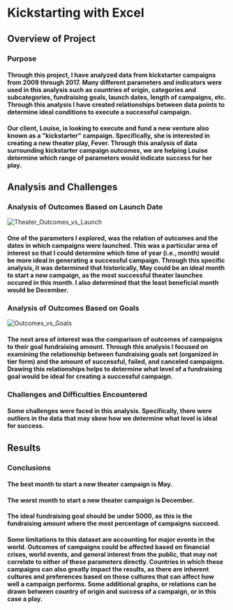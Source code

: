 # Kickstarting with Excel

## Overview of Project

### Purpose
#### Through this project, I have analyzed data from kickstarter campaigns from 2009 through 2017. Many different parameters and indicators were used in this analysis such as countries of origin, categories and subcategories, fundraising goals, launch dates, length of campaigns, etc. Through this analysis I have created relationships between data points to determine ideal conditions to execute a successful campaign. 

#### Our client, Louise, is looking to execute and fund a new venture also known as a "kickstarter" campaign. Specifically, she is interested in creating a new theater play, Fever. Through this analysis of data surrounding kickstarter campaign outcomes, we are helping Louise determine which range of parameters would indicate success for her play. 

## Analysis and Challenges

### Analysis of Outcomes Based on Launch Date

![Theater_Outcomes_vs_Launch](https://user-images.githubusercontent.com/88115355/129507589-8f41bcef-45d7-4938-9d81-6fb6fb8031e6.png)

#### One of the parameters I explored, was the relation of outcomes and the dates in which campaigns were launched. This was a particular area of interest so that I could determine which time of year (i.e., month) would be more ideal in generating a successful campaign. Through this specific analysis, it was determined that historically, May could be an ideal month to start a new campaign, as the most successful theater launches occured in this month. I also determined that the least beneficial month would be December. 


### Analysis of Outcomes Based on Goals

![Outcomes_vs_Goals](https://user-images.githubusercontent.com/88115355/129507603-a7a968e0-e3af-4aaa-b986-53aa0bf3be1b.png)

#### The next area of interest was the comparison of outcomes of campaigns to their goal fundraising amount. Through this analysis I focused on examining the relationship between fundraising goals set (organized in tier form) and the amount of successful, failed, and canceled campaigns. Drawing this relationships helps to determine what level of a fundraising goal would be ideal for creating a successful campaign. 

### Challenges and Difficulties Encountered

#### Some challenges were faced in this analysis. Specifically, there were outliers in the data that may skew how we determine what level is ideal for success.

## Results

### Conclusions

#### The best month to start a new theater campaign is May. 
#### The worst month to start a new theater campaign is December. 
#### The ideal fundraising goal should be under 5000, as this is the fundraising amount where the most percentage of campaigns succeed. 

#### Some limitations to this dataset are accounting for major events in the world. Outcomes of campaigns could be affected based on financial crises, world events, and general interest from the public, that may not correlate to either of these parameters directly. Countries in which these campaigns can also greatly impact the results, as there are inherent cultures and preferences based on those cultures that can affect how well a campaign performs. Some additional graphs, or relations can be drawn between country of origin and success of a campaign, or in this case a play.
